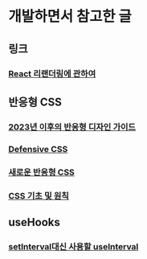 # 개발하면서 참고한 글

## 링크

### [React 리랜더링에 관하여](https://yceffort.kr/2022/04/deep-dive-in-react-rendering)

## 반응형 CSS

### [2023년 이후의 반응형 디자인 가이드](https://ishadeed.com/article/responsive-design/)

### [Defensive CSS](https://defensivecss.dev/)

### [새로운 반응형 CSS](https://web.dev/new-responsive/)

### [CSS 기초 및 원칙](https://buildexcellentwebsit.es/)

## useHooks

### [setInterval대신 사용할 useInterval](https://overreacted.io/making-setinterval-declarative-with-react-hooks/)
